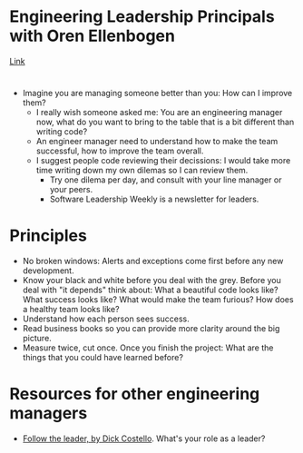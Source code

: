 # Engineering Leadership Principals with Oren Ellenbogen

[Link](http://simpleleadership.libsyn.com/engineering-leadership-principals-with-oren-ellenbogen)

#

- Imagine you are managing someone better than you: How can I improve them?
  - I really wish someone asked me: You are an engineering manager now, what do you want to bring to the table that is a bit different than writing code?
  - An engineer manager need to understand how to make the team successful, how to improve the team overall.
  - I suggest people code reviewing their decissions: I would take more time writing down my own dilemas so I can review them.
    - Try one dilema per day, and consult with your line manager or your peers.
    - Software Leadership Weekly is a newsletter for leaders.

# Principles

- No broken windows: Alerts and exceptions come first before any new development.
- Know your black and white before you deal with the grey. Before you deal with "it depends" think about: What a beautiful code looks like? What success looks like? What would make the team furious? How does a healthy team looks like?
- Understand how each person sees success.
- Read business books so you can provide more clarity around the big picture.
- Measure twice, cut once. Once you finish the project: What are the things that you could have learned before?

# Resources for other engineering managers

- [Follow the leader, by Dick Costello](https://www.youtube.com/watch?v=Tbpd6vVdNQ0). What's your role as a leader?

